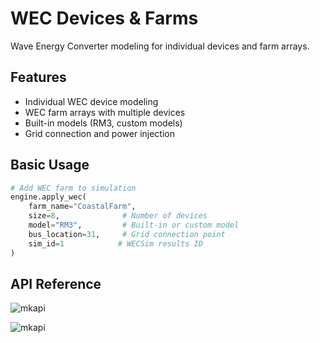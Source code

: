 # WEC Devices & Farms

Wave Energy Converter modeling for individual devices and farm arrays.

## Features

- Individual WEC device modeling
- WEC farm arrays with multiple devices
- Built-in models (RM3, custom models)
- Grid connection and power injection

## Basic Usage

```python
# Add WEC farm to simulation
engine.apply_wec(
    farm_name="CoastalFarm",
    size=8,              # Number of devices
    model="RM3",         # Built-in or custom model
    bus_location=31,     # Grid connection point
    sim_id=1            # WECSim results ID
)
```

## API Reference

![mkapi](wecgrid.wec.wecfarm.WECFarm)

![mkapi](wecgrid.wec.wecdevice.WECDevice)